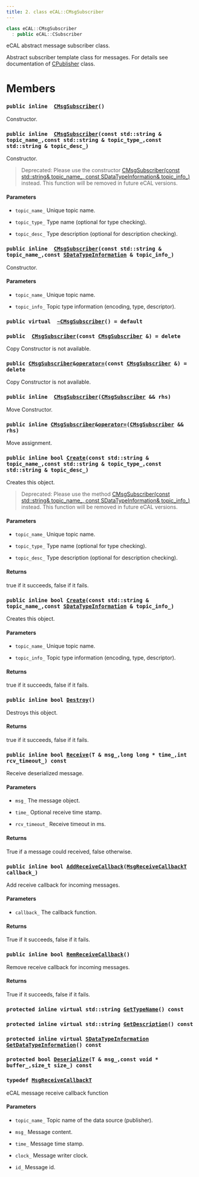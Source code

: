 ```yaml
---
title: 2. class eCAL::CMsgSubscriber
---
```


```cpp
class eCAL::CMsgSubscriber
  : public eCAL::CSubscriber
```

eCAL abstract message subscriber class.

Abstract subscriber template class for messages. For details see documentation of [CPublisher](src/content/docs/doxygen/md/zapi-eCAL::CPublisher.md#dc/d42/classeCAL_1_1CPublisher) class.

# Members

### `public inline  `[`CMsgSubscriber`](#d5/de3/classeCAL_1_1CMsgSubscriber_1a13a0ea3e138347c12427e27906862ebd)`()` 

Constructor.

### `public inline  `[`CMsgSubscriber`](#d5/de3/classeCAL_1_1CMsgSubscriber_1a85f1acc60a0a2433870af7d3ac0521c3)`(const std::string & topic_name_,const std::string & topic_type_,const std::string & topic_desc_)` 

Constructor.

> Deprecated: Please use the constructor [CMsgSubscriber(const std::string& topic_name_, const SDataTypeInformation& topic_info_)](src/content/docs/doxygen/md/zapi-CMsgSubscriber.md#d5/de3/classeCAL_1_1CMsgSubscriber_1a51c386152b3d3755a07fd136cac97d89) instead. This function will be removed in future eCAL versions.

#### Parameters
* `topic_name_` Unique topic name. 

* `topic_type_` Type name (optional for type checking). 

* `topic_desc_` Type description (optional for description checking).

### `public inline  `[`CMsgSubscriber`](#d5/de3/classeCAL_1_1CMsgSubscriber_1a51c386152b3d3755a07fd136cac97d89)`(const std::string & topic_name_,const `[`SDataTypeInformation`](src/content/docs/doxygen/md/zapi-eCAL::SDataTypeInformation.md#d7/d0f/structeCAL_1_1SDataTypeInformation)` & topic_info_)` 

Constructor.

#### Parameters
* `topic_name_` Unique topic name. 

* `topic_info_` Topic type information (encoding, type, descriptor).

### `public virtual  `[`~CMsgSubscriber`](#d5/de3/classeCAL_1_1CMsgSubscriber_1a538777ad215b51551802ac9760a4f461)`() = default` 

### `public  `[`CMsgSubscriber`](#d5/de3/classeCAL_1_1CMsgSubscriber_1abbfecfca61a4f85e87677f50e7579ee8)`(const `[`CMsgSubscriber`](#d5/de3/classeCAL_1_1CMsgSubscriber)` &) = delete` 

Copy Constructor is not available.

### `public `[`CMsgSubscriber`](#d5/de3/classeCAL_1_1CMsgSubscriber)` & `[`operator=`](#d5/de3/classeCAL_1_1CMsgSubscriber_1a4eaa67dd19a69d7df9b4de99d2791e55)`(const `[`CMsgSubscriber`](#d5/de3/classeCAL_1_1CMsgSubscriber)` &) = delete` 

Copy Constructor is not available.

### `public inline  `[`CMsgSubscriber`](#d5/de3/classeCAL_1_1CMsgSubscriber_1abde498b05779c5b14abc1ff6d6a46cef)`(`[`CMsgSubscriber`](#d5/de3/classeCAL_1_1CMsgSubscriber)` && rhs)` 

Move Constructor.

### `public inline `[`CMsgSubscriber`](#d5/de3/classeCAL_1_1CMsgSubscriber)` & `[`operator=`](#d5/de3/classeCAL_1_1CMsgSubscriber_1a1c925d1a051449161e6849dcd10219d8)`(`[`CMsgSubscriber`](#d5/de3/classeCAL_1_1CMsgSubscriber)` && rhs)` 

Move assignment.

### `public inline bool `[`Create`](#d5/de3/classeCAL_1_1CMsgSubscriber_1a66f407c0a800d138623cebfdedfabaa6)`(const std::string & topic_name_,const std::string & topic_type_,const std::string & topic_desc_)` 

Creates this object.

> Deprecated: Please use the method [CMsgSubscriber(const std::string& topic_name_, const SDataTypeInformation& topic_info_)](src/content/docs/doxygen/md/zapi-CMsgSubscriber.md#d5/de3/classeCAL_1_1CMsgSubscriber_1a51c386152b3d3755a07fd136cac97d89) instead. This function will be removed in future eCAL versions.

#### Parameters
* `topic_name_` Unique topic name. 

* `topic_type_` Type name (optional for type checking). 

* `topic_desc_` Type description (optional for description checking).

#### Returns
true if it succeeds, false if it fails.

### `public inline bool `[`Create`](#d5/de3/classeCAL_1_1CMsgSubscriber_1accb975230fcd283bd24cedae3e13ca7c)`(const std::string & topic_name_,const `[`SDataTypeInformation`](src/content/docs/doxygen/md/zapi-eCAL::SDataTypeInformation.md#d7/d0f/structeCAL_1_1SDataTypeInformation)` & topic_info_)` 

Creates this object.

#### Parameters
* `topic_name_` Unique topic name. 

* `topic_info_` Topic type information (encoding, type, descriptor).

#### Returns
true if it succeeds, false if it fails.

### `public inline bool `[`Destroy`](#d5/de3/classeCAL_1_1CMsgSubscriber_1afbe5f1b2feb8aa384a2d9fa08b000cc0)`()` 

Destroys this object.

#### Returns
true if it succeeds, false if it fails.

### `public inline bool `[`Receive`](#d5/de3/classeCAL_1_1CMsgSubscriber_1a9f55f730114002d9a3df318525c41370)`(T & msg_,long long * time_,int rcv_timeout_) const` 

Receive deserialized message.

#### Parameters
* `msg_` The message object. 

* `time_` Optional receive time stamp. 

* `rcv_timeout_` Receive timeout in ms.

#### Returns
True if a message could received, false otherwise.

### `public inline bool `[`AddReceiveCallback`](#d5/de3/classeCAL_1_1CMsgSubscriber_1aefaca53dac611afbd69e021dcfc09883)`(`[`MsgReceiveCallbackT`](src/content/docs/doxygen/md/zapi-MsgReceiveCallbackT.md#d5/de3/classeCAL_1_1CMsgSubscriber_1af215a62bb04debf7eb34a1ce3dfda674)` callback_)` 

Add receive callback for incoming messages.

#### Parameters
* `callback_` The callback function.

#### Returns
True if it succeeds, false if it fails.

### `public inline bool `[`RemReceiveCallback`](#d5/de3/classeCAL_1_1CMsgSubscriber_1a41bdbee6fa7b78aade1c972b6b93bf7c)`()` 

Remove receive callback for incoming messages.

#### Returns
True if it succeeds, false if it fails.

### `protected inline virtual std::string `[`GetTypeName`](#d5/de3/classeCAL_1_1CMsgSubscriber_1a7e51f2afa87e7b061e859c50bf29d2fc)`() const` 

### `protected inline virtual std::string `[`GetDescription`](#d5/de3/classeCAL_1_1CMsgSubscriber_1ae9838b16efeab5fd660c73ab15bd8341)`() const` 

### `protected inline virtual `[`SDataTypeInformation`](src/content/docs/doxygen/md/zapi-eCAL::SDataTypeInformation.md#d7/d0f/structeCAL_1_1SDataTypeInformation)` `[`GetDataTypeInformation`](#d5/de3/classeCAL_1_1CMsgSubscriber_1a88d1d01c7f4e2d8aaf68f05753eefa9b)`() const` 

### `protected bool `[`Deserialize`](#d5/de3/classeCAL_1_1CMsgSubscriber_1aada1091134f3d22473ed9f01f5b99e5c)`(T & msg_,const void * buffer_,size_t size_) const` 

### `typedef `[`MsgReceiveCallbackT`](#d5/de3/classeCAL_1_1CMsgSubscriber_1af215a62bb04debf7eb34a1ce3dfda674) 

eCAL message receive callback function

#### Parameters
* `topic_name_` Topic name of the data source (publisher). 

* `msg_` Message content. 

* `time_` Message time stamp. 

* `clock_` Message writer clock. 

* `id_` Message id.

